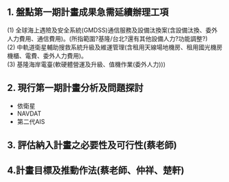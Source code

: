 ## 1. 盤點第一期計畫成果急需延續辦理工項  

(1)	全球海上遇險及安全系統(GMDSS)通信服務及設備汰換案(含設備汰換、委外人力費用、通信費用)。(所指範圍?基隆/台北?還有其他設備人力?功能調整?)  
(2)	中軌道衛星輔助搜救系統升級及維運管理(含租用天線場地機房、租用國光機房機櫃、電費、委外人力費用)。  
(3) 基隆海岸電臺(軟硬體營運及升級、值機作業(委外人力)))

## 2. 現行第一期計畫分析及問題探討  

- 依衛星
- NAVDAT
- 第二代AIS

## 3. 評估納入計畫之必要性及可行性(蔡老師)

## 4.計畫目標及推動作法(蔡老師、仲祥、楚軒)
